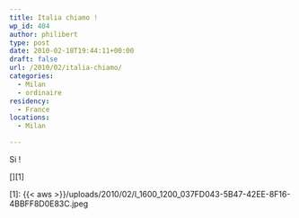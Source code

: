 ```yaml
---
title: Italia chiamo !
wp_id: 404
author: philibert
type: post
date: 2010-02-18T19:44:11+00:00
draft: false
url: /2010/02/italia-chiamo/
categories:
  - Milan
  - ordinaire
residency:
  - France
locations:
  - Milan

---
```

Si !

[<img src="{{< aws >}}/uploads/2010/02/l_1600_1200_037FD043-5B47-42EE-8F16-4BBFF8D0E83C.jpeg" alt="" class="alignnone size-full" />][1]

 [1]: {{< aws >}}/uploads/2010/02/l_1600_1200_037FD043-5B47-42EE-8F16-4BBFF8D0E83C.jpeg